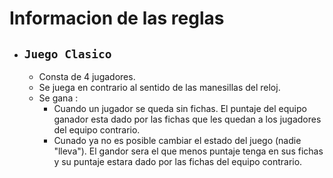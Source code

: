 # Informacion de las reglas

- ## ``Juego Clasico``
    - Consta de 4 jugadores.
    - Se juega en contrario al sentido de las manesillas del reloj.
    - Se gana :
        - Cuando un jugador se queda sin fichas. El puntaje del equipo ganador esta dado por las fichas que les quedan a los jugadores del equipo contrario.
        - Cunado ya no es posible cambiar el estado del juego (nadie "lleva"). El gandor sera el que menos puntaje tenga en sus fichas y su puntaje estara dado por las fichas del equipo contrario.
